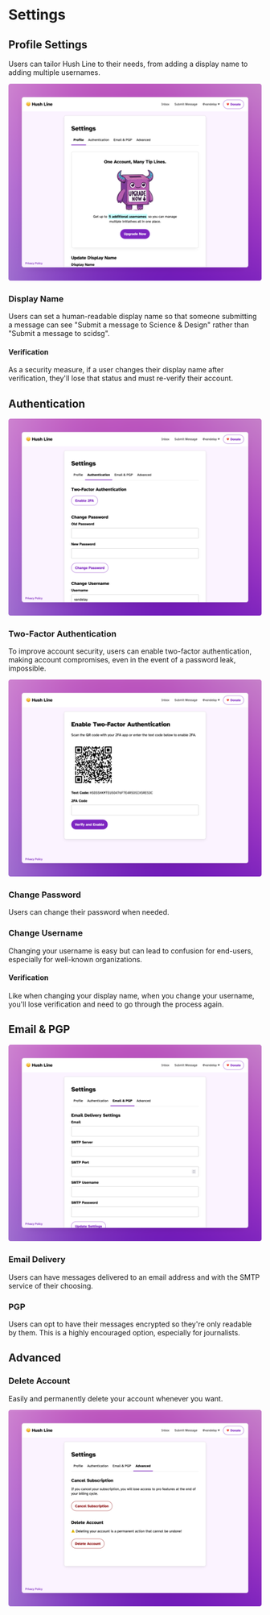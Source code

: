 # Settings

## Profile Settings

Users can tailor Hush Line to their needs, from adding a display name to adding multiple usernames.

<img src="../img/settings.profile.png">

### Display Name

Users can set a human-readable display name so that someone submitting a message can see "Submit a message to Science & Design" rather than "Submit a message to scidsg".

#### Verification

As a security measure, if a user changes their display name after verification, they'll lose that status and must re-verify their account.

## Authentication

<img src="../img/settings.auth.png">

### Two-Factor Authentication

To improve account security, users can enable two-factor authentication, making account compromises, even in the event of a password leak, impossible.

<img src="../img/settings.auth.2fa.png">

### Change Password

Users can change their password when needed.

### Change Username

Changing your username is easy but can lead to confusion for end-users, especially for well-known organizations.

#### Verification

Like when changing your display name, when you change your username, you'll lose verification and need to go through the process again.

## Email & PGP

<img src="../img/settings.email.png">

### Email Delivery

Users can have messages delivered to an email address and with the SMTP service of their choosing.

### PGP

Users can opt to have their messages encrypted so they're only readable by them. This is a highly encouraged option, especially for journalists.

## Advanced

### Delete Account

Easily and permanently delete your account whenever you want. 

<img src="../img/settings.advanced.png">
